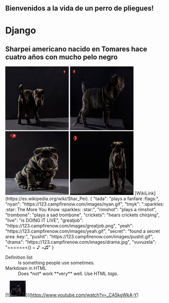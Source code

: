 ## Bienvenidos a la vida de un perro de pliegues!
# **Django**
## Sharpei americano nacido en Tomares hace cuatro años con mucho pelo negro
<img src="django1.jpg" alt="texto 2" width="200" height="200">
<img src="django2.jpg" alt="texto 2" width="200" height="200">
<img src="django3.jpg" alt="texto 2" width="200" height="200">
<img src="django4.jpg" alt="texto 2" width="200" height="200">
[WikiLink](https://es.wikipedia.org/wiki/Shar_Pei).
{
  "tada": "plays a fanfare :flags:",
  "nyan": "https://123.campfirenow.com/images/nyan.gif",
  "tmyk": ":sparkles: :star: The More You Know :sparkles: :star:",
  "rimshot": "plays a rimshot",
  "trombone": "plays a sad trombone",
  "crickets": "hears crickets chirping",
  "live": "is DOING IT LIVE",
  "greatjob": "https://123.campfirenow.com/images/greatjob.png",
  "yeah": "https://123.campfirenow.com/images/yeah.gif",
  "secret": "found a secret area :key:",
  "pushit": "https://123.campfirenow.com/images/pushit.gif",
  "drama": "https://123.campfirenow.com/images/drama.jpg",
  "vuvuzela": "======<() ~ ♪ ~♫"
}

<dl>
  <dt>Definition list</dt>
  <dd>Is something people use sometimes.</dd>

  <dt>Markdown in HTML</dt>
  <dd>Does *not* work **very** well. Use HTML <em>tags</em>.</dd>
</dl>

[![<img src="django5.jpg" alt="texto 2" width="50" height="50">]((https://www.youtube.com/watch?v=_CA5kgWkA-Y)
